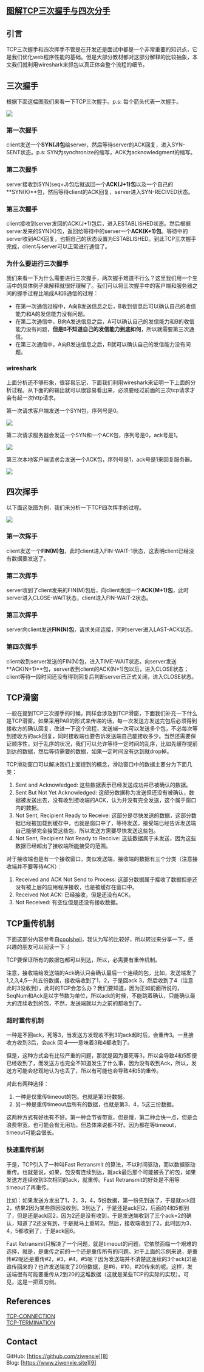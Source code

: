 ## [图解TCP三次握手与四次分手](https://segmentfault.com/a/1190000010140432)

## 引言

TCP三次握手和四次挥手不管是在开发还是面试中都是一个非常重要的知识点，它是我们优化web程序性能的基础。但是大部分教材都对这部分解释的比较抽象，本文我们就利用wireshark来抓包以真正体会整个流程的细节。

## 三次握手

根据下面这幅图我们来看一下TCP三次握手。p.s: 每个箭头代表一次握手。

![][0]

### 第一次握手

client发送一个**SYN(J)包**给server，然后等待server的ACK回复，进入SYN-SENT状态。p.s: SYN为synchronize的缩写，ACK为acknowledgment的缩写。

### 第二次握手

server接收到SYN(seq=J)包后就返回一个**ACK(J+1)包**以及一个自己的**SYN(K)**包，然后等待client的ACK回复，server进入SYN-RECIVED状态。

### 第三次握手

client接收到server发回的ACK(J+1)包后，进入ESTABLISHED状态。然后根据server发来的SYN(K)包，返回给等待中的server一个**ACK(K+1)包**。等待中的server收到ACK回复，也把自己的状态设置为ESTABLISHED。到此TCP三次握手完成，client与server可以正常进行通信了。

### 为什么要进行三次握手

我们来看一下为什么需要进行三次握手，两次握手难道不行么？这里我们用一个生活中的具体例子来解释就很好理解了。我们可以将三次握手中的客户端和服务器之间的握手过程比喻成A和B通信的过程：

* 在第一次通信过程中，A向B发送信息之后，B收到信息后可以确认自己的收信能力和A的发信能力没有问题。
* 在第二次通信中，B向A发送信息之后，A可以确认自己的发信能力和B的收信能力没有问题，**但是B不知道自己的发信能力到底如何**，所以就需要第三次通信。
* 在第三次通信中，A向B发送信息之后，B就可以确认自己的发信能力没有问题。

### wireshark

上面分析还不够形象，很容易忘记，下面我们利用wireshark来证明一下上面的分析过程。从下面的的输出就可以很容易看出来，必须要经过前面的三次tcp请求才会有起一次http请求。

第一次请求客户端发送一个SYN包，序列号是0。

![][1]

第二次请求服务器会发送一个SYN和一个ACK包，序列号是0，ack号是1。

![][2]

第三次本地客户端请求会发送一个ACK包，序列号是1，ack号是1来回复服务器。

![][3]

## 四次挥手

以下面这张图为例，我们来分析一下TCP四次挥手的过程。

![][4]

### 第一次挥手

client发送一个**FIN(M)包**，此时client进入FIN-WAIT-1状态，这表明client已经没有数据要发送了。

### 第二次挥手

server收到了client发来的FIN(M)包后，向client发回一个**ACK(M+1)包**，此时server进入CLOSE-WAIT状态，client进入FIN-WAIT-2状态。

### 第三次挥手

server向client发送**FIN(N)包**，请求关闭连接，同时server进入LAST-ACK状态。

### 第四次挥手

client收到server发送的FIN(N)包，进入TIME-WAIT状态。向server发送**ACK(N+1)**包，server收到client的ACK(N+1)包以后，进入CLOSE状态；client等待一段时间还没有得到回复后判断server已正式关闭，进入CLOSE状态。

## TCP滑窗

一般在提到TCP三次握手的时候，同样会涉及到TCP滑窗，下面我们补充一下什么是TCP滑窗。如果采用PAR的形式来传递的话，每一次发送方发送完包后必须得到接收方的确认回复，改进一下这个流程，发送端一次可以发送多个包，不必每次等到接收方的ack回复，同时接收端也要告诉发送端自己能接收多少。当然还需要保证顺序性，对于乱序的状况，我们可以允许等待一定时间的乱序，比如先缓存提前到达的数据，然后等待需要的数据，如果一定时间没有达到就drop掉。

TCP滑动窗口可以解决我们上面提到的概念，滑动窗口中的数据主要分为下面几类：

1. Sent and Acknowledged: 这些数据表示已经发送成功并已被确认的数据。
1. Sent But Not Yet Acknowledged: 这部分数据称为发送但还没有被确认，数据被发送出去，没有收到接收端的ACK，认为并没有完全发送，这个属于窗口内的数据。
1. Not Sent, Recipient Ready to Receive: 这部分是尽快发送的数据，这部分数据已经被加载到缓存中，也就是窗口中了，等待发送，接受端已经告诉发送端自己能够完全接受这些包，所以发送方需要尽快发送这些包。
1. Not Sent, Recipient Not Ready to Reccive: 这些数据属于未发送，因为这些数据已经超出了接收端所能接受的范围。

对于接收端也是有一个接收窗口，类似发送端，接收端的数据有三个分类（注意接收端并不要等待ACK）：

1. Received and ACK Not Send to Process: 这部分数据属于接收了数据但是还没有被上层的应用程序接收，也是被缓存在窗口中。
1. Received Not ACK: 已经接收，但是还没有ACK。
1. Not Received: 有空位但是还没有接收数据。

## TCP重传机制

下面这部分内容参考自[coolshell][5]，我认为写的比较好，所以转过来分享一下，感兴趣的朋友可以阅读一下 :)

TCP要保证所有的数据包都可以到达，所以，必需要有重传机制。

注意，接收端给发送端的Ack确认只会确认最后一个连续的包，比如，发送端发了1,2,3,4,5一共五份数据，接收端收到了1，2，于是回ack 3，然后收到了4（注意此时3没收到），此时的TCP会怎么办？我们要知道，因为正如前面所说的，SeqNum和Ack是以字节数为单位，所以ack的时候，不能跳着确认，只能确认最大的连续收到的包，不然，发送端就以为之前的都收到了。

### 超时重传机制

一种是不回ack，死等3，当发送方发现收不到3的ack超时后，会重传3。一旦接收方收到3后，会ack 回 4——意味着3和4都收到了。

但是，这种方式会有比较严重的问题，那就是因为要死等3，所以会导致4和5即便已经收到了，而发送方也完全不知道发生了什么事，因为没有收到Ack，所以，发送方可能会悲观地认为也丢了，所以有可能也会导致4和5的重传。

对此有两种选择：

1. 一种是仅重传timeout的包。也就是第3份数据。
1. 另一种是重传timeout后所有的数据，也就是第3，4，5这三份数据。

这两种方式有好也有不好。第一种会节省带宽，但是慢，第二种会快一点，但是会浪费带宽，也可能会有无用功。但总体来说都不好。因为都在等timeout，timeout可能会很长。

### 快速重传机制

于是，TCP引入了一种叫Fast Retransmit 的算法，不以时间驱动，而以数据驱动重传。也就是说，如果，包没有连续到达，就ack最后那个可能被丢了的包，如果发送方连续收到3次相同的ack，就重传。Fast Retransmit的好处是不用等timeout了再重传。

比如：如果发送方发出了1，2，3，4，5份数据，第一份先到送了，于是就ack回2，结果2因为某些原因没收到，3到达了，于是还是ack回2，后面的4和5都到了，但是还是ack回2，因为2还是没有收到，于是发送端收到了三个ack=2的确认，知道了2还没有到，于是就马上重转2。然后，接收端收到了2，此时因为3，4，5都收到了，于是ack回6。

Fast Retransmit只解决了一个问题，就是timeout的问题，它依然面临一个艰难的选择，就是，是重传之前的一个还是重传所有的问题。对于上面的示例来说，是重传#2呢还是重传#2，#3，#4，#5呢？因为发送端并不清楚这连续的3个ack(2)是谁传回来的？也许发送端发了20份数据，是#6，#10，#20传来的呢。这样，发送端很有可能要重传从2到20的这堆数据（这就是某些TCP的实际的实现）。可见，这是一把双刃剑。

## References

[TCP-CONNECTION][6]  
[TCP-TERMINATION][7]

## Contact

GitHub: [https://github.com/ziwenxie][8]  
Blog: [https://www.ziwenxie.site][9]

[0]: ./img/1460000010140435.png
[1]: ./img/1460000010140436.png
[2]: ./img/1460000010140437.png
[3]: ./img/1460000010140438.png
[4]: ./img/1460000010140439.png
[5]: http://coolshell.cn/articles/11564.html
[6]: http://www.tcpipguide.com/free/t_TCPConnectionEstablishmentProcessTheThreeWayHandsh-3.htm
[7]: http://www.tcpipguide.com/free/t_TCPConnectionTermination-2.htm
[8]: https://github.com/ziwenxie
[9]: https://www.ziwenxie.site